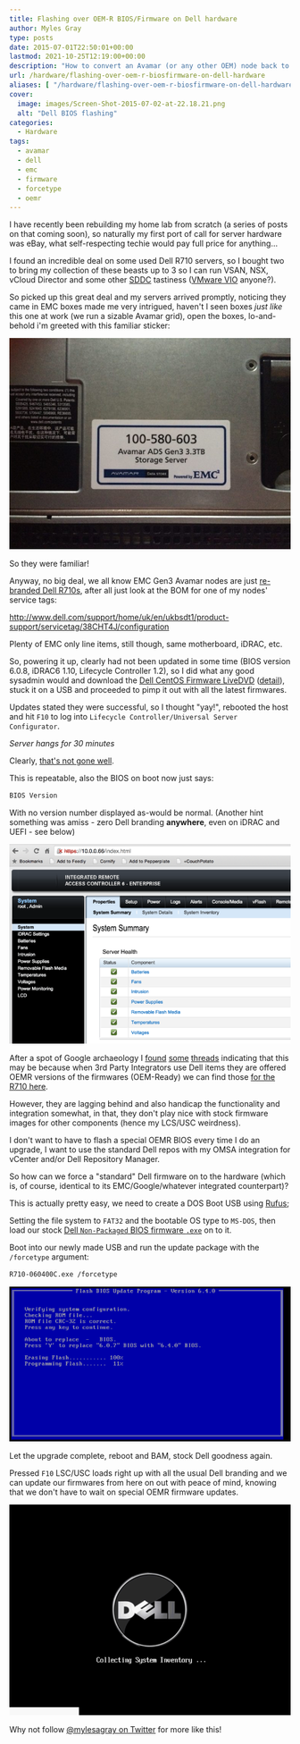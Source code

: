 ```yaml
---
title: Flashing over OEM-R BIOS/Firmware on Dell hardware
author: Myles Gray
type: posts
date: 2015-07-01T22:50:01+00:00
lastmod: 2021-10-25T12:19:00+00:00
description: "How to convert an Avamar (or any other OEM) node back to standard Dell firmware"
url: /hardware/flashing-over-oem-r-biosfirmware-on-dell-hardware
aliases: [ "/hardware/flashing-over-oem-r-biosfirmware-on-dell-hardware/amp" ]
cover:
  image: images/Screen-Shot-2015-07-02-at-22.18.21.png
  alt: "Dell BIOS flashing"
categories:
  - Hardware
tags:
  - avamar
  - dell
  - emc
  - firmware
  - forcetype
  - oemr
---
```


I have recently been rebuilding my home lab from scratch (a series of posts on that coming soon), so naturally my first port of call for server hardware was eBay, what self-respecting techie would pay full price for anything...

I found an incredible deal on some used Dell R710 servers, so I bought two to bring my collection of these beasts up to 3 so I can run VSAN, NSX, vCloud Director and some other [SDDC][1] tastiness ([VMware VIO][2] anyone?).

So picked up this great deal and my servers arrived promptly, noticing they came in EMC boxes made me very intrigued, haven't I seen boxes _just like_ this one at work (we run a sizable Avamar grid), open the boxes, lo-and-behold i'm greeted with this familiar sticker:

![Avamar ADS Gen3 3.3TB Storage Server][3]

So they were familiar!

Anyway, no big deal, we all know EMC Gen3 Avamar nodes are just [re-branded Dell R710s][4], after all just look at the BOM for one of my nodes' service tags:

<http://www.dell.com/support/home/uk/en/ukbsdt1/product-support/servicetag/38CHT4J/configuration>

Plenty of EMC only line items, still though, same motherboard, iDRAC, etc.

So, powering it up, clearly had not been updated in some time (BIOS version 6.0.8, iDRAC6 1.10, Lifecycle Controller 1.2), so I did what any good sysadmin would and download the [Dell CentOS Firmware LiveDVD][5] ([detail][6]), stuck it on a USB and proceeded to pimp it out with all the latest firmwares.

Updates stated they were successful, so I thought "yay!", rebooted the host and hit `F10` to log into `Lifecycle Controller/Universal Server Configurator`.

_Server hangs for 30 minutes_

Clearly, [that's not gone well][7].

This is repeatable, also the BIOS on boot now just says:

```sh
BIOS Version
```

With no version number displayed as-would be normal. (Another hint something was amiss - zero Dell branding **anywhere**, even on iDRAC and UEFI - see below)

![Dell iDRAC No Branding][8]

After a spot of Google archaeology I [found][9] [some][10] [threads][11] indicating that this may be because when 3rd Party Integrators use Dell items they are offered OEMR versions of the firmwares (OEM-Ready) we can find those [for the R710 here][12].

However, they are lagging behind and also handicap the functionality and integration somewhat, in that, they don't play nice with stock firmware images for other components (hence my LCS/USC weirdness).

I don't want to have to flash a special OEMR BIOS every time I do an upgrade, I want to use the standard Dell repos with my OMSA integration for vCenter and/or Dell Repository Manager.

So how can we force a "standard" Dell firmware on to the hardware (which is, of course, identical to its EMC/Google/whatever integrated counterpart)?

This is actually pretty easy, we need to create a DOS Boot USB using [Rufus][13];

Setting the file system to `FAT32` and the bootable OS type to `MS-DOS`, then load our stock [Dell `Non-Packaged` BIOS firmware `.exe`][14] on to it.

Boot into our newly made USB and run the update package with the `/forcetype` argument:

```sh
R710-060400C.exe /forcetype
```

![Dell BIOS flash utility][15]

Let the upgrade complete, reboot and BAM, stock Dell goodness again.

Pressed `F10` LSC/USC loads right up with all the usual Dell branding and we can update our firmwares from here on out with peace of mind, knowing that we don't have to wait on special OEMR firmware updates.

![Dell Branding Back][16]

Why not follow [@mylesagray on Twitter][17] for more like this!

 [1]: https://en.wikipedia.org/wiki/Software-defined_data_center
 [2]: https://www.vmware.com/uk/products/openstack
 [3]: images/IMG_0776_1024.jpg
 [4]: http://www.dell.com/learn/us/en/555/oem/oem-class-hardware-page
 [5]: http://linux.dell.com/files/openmanage-contributions/
 [6]: http://en.community.dell.com/techcenter/b/techcenter/archive/2011/08/17/centos-based-livedvd-to-update-firmware-on-dell-servers
 [7]: https://www.youtube.com/watch?v=QQh56geU0X8
 [8]: images/Screen-Shot-2015-07-02-at-21.47.54.png
 [9]: http://mickitblog.blogspot.co.uk/2011/09/dell-bios-switches.html
 [10]: http://www.itwalkthru.com/2013/03/how-to-flash-google-search-appliance-to.html
 [11]: http://en.community.dell.com/support-forums/servers/f/956/t/19605760
 [12]: http://downloads.dell.com/published/pages/oth-r710.html
 [13]: https://rufus.akeo.ie/
 [14]: https://poweredgec.dell.com/latest_poweredge-11g.html#R710%20BIOS
 [15]: images/Screen-Shot-2015-07-02-at-22.18.21.png
 [16]: images/Screen-Shot-2015-07-02-at-22.21.56.png
 [17]: https://twitter.com/mylesagray
